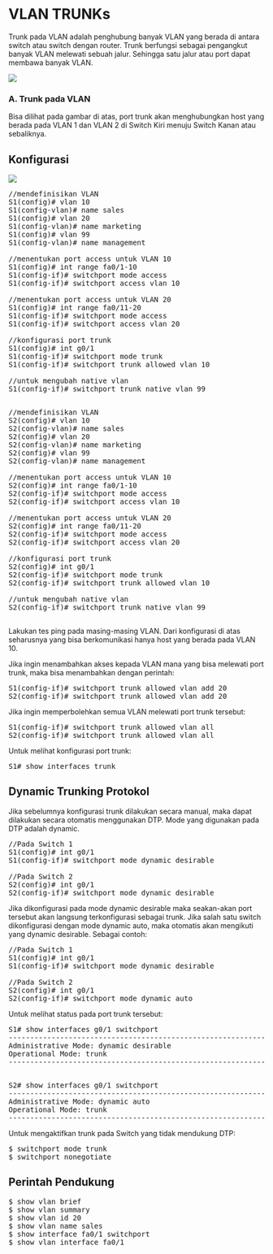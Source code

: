 # VLAN TRUNKs
Trunk pada VLAN adalah penghubung banyak VLAN yang berada di antara switch atau switch dengan router. Trunk berfungsi sebagai pengangkut banyak VLAN melewati sebuah jalur. Sehingga satu jalur atau port dapat membawa banyak VLAN.

<img src="https://drive.google.com/uc?export=view&id=1gci1_xoI7beSmrd_vZdAMYRTE56MX6f7">

### A. Trunk pada VLAN
Bisa dilihat pada gambar di atas, port trunk akan menghubungkan host yang berada pada VLAN 1 dan VLAN 2 di Switch Kiri menuju Switch Kanan atau sebaliknya.

## Konfigurasi
<img src="https://drive.google.com/uc?export=view&id=1y8ewz7Kiqk3q-u9b4GWbFpWxFw0W-cdw">

<pre>
//mendefinisikan VLAN
S1(config)# vlan 10
S1(config-vlan)# name sales
S1(config)# vlan 20
S1(config-vlan)# name marketing
S1(config)# vlan 99
S1(config-vlan)# name management

//menentukan port access untuk VLAN 10
S1(config)# int range fa0/1-10
S1(config-if)# switchport mode access
S1(config-if)# switchport access vlan 10

//menentukan port access untuk VLAN 20
S1(config)# int range fa0/11-20
S1(config-if)# switchport mode access
S1(config-if)# switchport access vlan 20

//konfigurasi port trunk
S1(config)# int g0/1
S1(config-if)# switchport mode trunk
S1(config-if)# switchport trunk allowed vlan 10

//untuk mengubah native vlan
S1(config-if)# switchport trunk native vlan 99

</pre>

<pre>
//mendefinisikan VLAN
S2(config)# vlan 10
S2(config-vlan)# name sales
S2(config)# vlan 20
S2(config-vlan)# name marketing
S2(config)# vlan 99
S2(config-vlan)# name management

//menentukan port access untuk VLAN 10
S2(config)# int range fa0/1-10
S2(config-if)# switchport mode access
S2(config-if)# switchport access vlan 10

//menentukan port access untuk VLAN 20
S2(config)# int range fa0/11-20
S2(config-if)# switchport mode access
S2(config-if)# switchport access vlan 20

//konfigurasi port trunk
S2(config)# int g0/1
S2(config-if)# switchport mode trunk
S2(config-if)# switchport trunk allowed vlan 10

//untuk mengubah native vlan
S2(config-if)# switchport trunk native vlan 99

</pre>

Lakukan tes ping pada masing-masing VLAN. Dari konfigurasi di atas seharusnya yang bisa berkomunikasi hanya host yang berada pada VLAN 10.<br>

Jika ingin menambahkan akses kepada VLAN mana yang bisa melewati port trunk, maka bisa menambahkan dengan perintah:
<pre>
S1(config-if)# switchport trunk allowed vlan add 20
S2(config-if)# switchport trunk allowed vlan add 20
</pre>

Jika ingin memperbolehkan semua VLAN melewati port trunk tersebut:
<pre>
S1(config-if)# switchport trunk allowed vlan all
S2(config-if)# switchport trunk allowed vlan all
</pre>

Untuk melihat konfigurasi port trunk:
<pre>
S1# show interfaces trunk
</pre>

## Dynamic Trunking Protokol
Jika sebelumnya konfigurasi trunk dilakukan secara manual, maka dapat dilakukan secara otomatis menggunakan DTP. Mode yang digunakan pada DTP adalah dynamic.

<pre>
//Pada Switch 1
S1(config)# int g0/1 
S1(config-if)# switchport mode dynamic desirable

//Pada Switch 2
S2(config)# int g0/1 
S2(config-if)# switchport mode dynamic desirable
</pre>

Jika dikonfigurasi pada mode dynamic desirable maka seakan-akan port tersebut akan langsung terkonfigurasi sebagai trunk. Jika salah satu switch dikonfigurasi dengan mode dynamic auto, maka otomatis akan mengikuti yang dynamic desirable. Sebagai contoh:

<pre>
//Pada Switch 1
S1(config)# int g0/1 
S1(config-if)# switchport mode dynamic desirable

//Pada Switch 2
S2(config)# int g0/1 
S2(config-if)# switchport mode dynamic auto
</pre>

Untuk melihat status pada port trunk tersebut:

<pre>
S1# show interfaces g0/1 switchport
----------------------------------------------------------------------
Administrative Mode: dynamic desirable
Operational Mode: trunk
----------------------------------------------------------------------

</pre>

<pre>
S2# show interfaces g0/1 switchport
----------------------------------------------------------------------
Administrative Mode: dynamic auto
Operational Mode: trunk
----------------------------------------------------------------------
</pre>

Untuk mengaktifkan trunk pada Switch yang tidak mendukung DTP:

<pre>
$ switchport mode trunk
$ switchport nonegotiate</pre>

## Perintah Pendukung

<pre>
$ show vlan brief
$ show vlan summary
$ show vlan id 20
$ show vlan name sales
$ show interface fa0/1 switchport
$ show vlan interface fa0/1
</pre>
